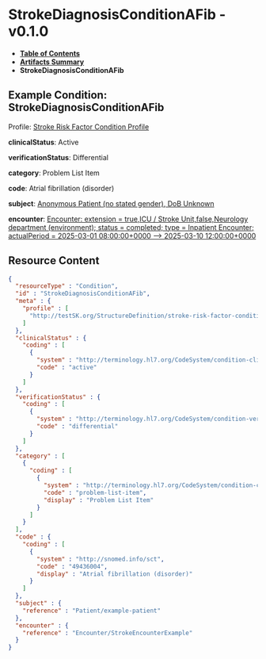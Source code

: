 # StrokeDiagnosisConditionAFib - v0.1.0

* [**Table of Contents**](toc.md)
* [**Artifacts Summary**](artifacts.md)
* **StrokeDiagnosisConditionAFib**

## Example Condition: StrokeDiagnosisConditionAFib

Profile: [Stroke Risk Factor Condition Profile](StructureDefinition-stroke-risk-factor-condition-profile.md)

**clinicalStatus**: Active

**verificationStatus**: Differential

**category**: Problem List Item

**code**: Atrial fibrillation (disorder)

**subject**: [Anonymous Patient (no stated gender), DoB Unknown](Patient-example-patient.md)

**encounter**: [Encounter: extension = true,ICU / Stroke Unit,false,Neurology department (environment); status = completed; type = Inpatient Encounter; actualPeriod = 2025-03-01 08:00:00+0000 --> 2025-03-10 12:00:00+0000](Encounter-StrokeEncounterExample.md)



## Resource Content

```json
{
  "resourceType" : "Condition",
  "id" : "StrokeDiagnosisConditionAFib",
  "meta" : {
    "profile" : [
      "http://testSK.org/StructureDefinition/stroke-risk-factor-condition-profile"
    ]
  },
  "clinicalStatus" : {
    "coding" : [
      {
        "system" : "http://terminology.hl7.org/CodeSystem/condition-clinical",
        "code" : "active"
      }
    ]
  },
  "verificationStatus" : {
    "coding" : [
      {
        "system" : "http://terminology.hl7.org/CodeSystem/condition-ver-status",
        "code" : "differential"
      }
    ]
  },
  "category" : [
    {
      "coding" : [
        {
          "system" : "http://terminology.hl7.org/CodeSystem/condition-category",
          "code" : "problem-list-item",
          "display" : "Problem List Item"
        }
      ]
    }
  ],
  "code" : {
    "coding" : [
      {
        "system" : "http://snomed.info/sct",
        "code" : "49436004",
        "display" : "Atrial fibrillation (disorder)"
      }
    ]
  },
  "subject" : {
    "reference" : "Patient/example-patient"
  },
  "encounter" : {
    "reference" : "Encounter/StrokeEncounterExample"
  }
}

```
